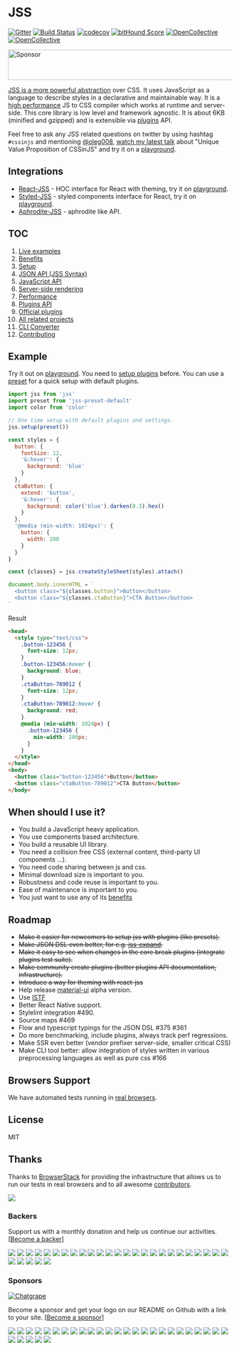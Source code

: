 # JSS

[![Gitter](https://badges.gitter.im/JoinChat.svg)](https://gitter.im/cssinjs/lobby)
[![Build Status](https://travis-ci.org/cssinjs/jss.svg?branch=master)](https://travis-ci.org/cssinjs/jss)
[![codecov](https://codecov.io/gh/cssinjs/jss/branch/master/graph/badge.svg)](https://codecov.io/gh/cssinjs/jss)
[![bitHound Score](https://www.bithound.io/cssinjs/jss/badges/score.svg)](https://www.bithound.io/cssinjs/jss)
[![OpenCollective](https://opencollective.com/jss/backers/badge.svg)](#backers)
[![OpenCollective](https://opencollective.com/jss/sponsors/badge.svg)](#sponsors)

<a target='_blank' rel='nofollow' href='https://app.codesponsor.io/link/yHSURRBaaXYK5KyrNZXn4iHe/cssinjs/jss'>
  <img alt='Sponsor' width='888' height='68' src='https://app.codesponsor.io/embed/yHSURRBaaXYK5KyrNZXn4iHe/cssinjs/jss.svg' />
</a>

[JSS is a more powerful abstraction](https://medium.com/@oleg008/jss-is-css-d7d41400b635) over CSS. It uses JavaScript as a language to describe styles in a declarative and maintainable way. It is a [high performance](https://github.com/cssinjs/jss/blob/master/docs/performance.md) JS to CSS compiler which works at runtime and server-side. This core library is low level and framework agnostic. It is about 6KB (minified and gzipped) and is extensible via [plugins](./docs/plugins.md) API.

Feel free to ask any JSS related questions on twitter by using hashtag `#cssinjs` and mentioning [@oleg008](https://twitter.com/oleg008), [watch my latest talk](https://www.youtube.com/watch?v=i3TIrcnMIng) about "Unique Value Proposition of CSSinJS" and try it on a [playground](https://codesandbox.io/s/z21lpmvv33).

## Integrations

- [React-JSS](https://github.com/cssinjs/react-jss) - HOC interface for React with theming, try it on [playground](https://j3l06yyqpw.codesandbox.io/).
- [Styled-JSS](https://github.com/cssinjs/styled-jss) - styled components interface for React, try it on [playground](https://codesandbox.io/s/xl89zx8zz4).
- [Aphrodite-JSS](https://github.com/cssinjs/aphrodite-jss) - aphrodite like API.

## TOC

1. [Live examples](https://github.com/cssinjs/examples)
1. [Benefits](./docs/benefits.md)
1. [Setup](./docs/setup.md)
1. [JSON API (JSS Syntax)](./docs/json-api.md)
1. [JavaScript API](./docs/js-api.md)
1. [Server-side rendering](./docs/ssr.md)
1. [Performance](./docs/performance.md)
1. [Plugins API](./docs/plugins.md)
1. [Official plugins](https://github.com/cssinjs?q=plugin)
1. [All related projects](./docs/projects.md)
1. [CLI Converter](https://github.com/cssinjs/cli)
1. [Contributing](./contributing.md)

## Example

Try it out on [playground](https://codesandbox.io/s/z21lpmvv33).
You need to [setup plugins](./docs/setup.md#setup-with-plugins) before.
You can use a [preset](https://github.com/cssinjs/jss-preset-default) for a quick setup with default plugins.

```javascript
import jss from 'jss'
import preset from 'jss-preset-default'
import color from 'color'

// One time setup with default plugins and settings.
jss.setup(preset())

const styles = {
  button: {
    fontSize: 12,
    '&:hover': {
      background: 'blue'
    }
  },
  ctaButton: {
    extend: 'button',
    '&:hover': {
      background: color('blue').darken(0.3).hex()
    }
  },
  '@media (min-width: 1024px)': {
    button: {
      width: 200
    }
  }
}

const {classes} = jss.createStyleSheet(styles).attach()

document.body.innerHTML = `
  <button class="${classes.button}">Button</button>
  <button class="${classes.ctaButton}">CTA Button</button>
`
```

Result

```html
<head>
  <style type="text/css">
    .button-123456 {
      font-size: 12px;
    }
    .button-123456:hover {
      background: blue;
    }
    .ctaButton-789012 {
      font-size: 12px;
    }
    .ctaButton-789012:hover {
      background: red;
    }
    @media (min-width: 1024px) {
      .button-123456 {
        min-width: 200px;
      }
    }
  </style>
</head>
<body>
  <button class="button-123456">Button</button>
  <button class="ctaButton-789012">CTA Button</button>
</body>
```
## When should I use it?

- You build a JavaScript heavy application.
- You use components based architecture.
- You build a reusable UI library.
- You need a collision free CSS (external content, third-party UI components ...).
- You need code sharing between js and css.
- Minimal download size is important to you.
- Robustness and code reuse is important to you.
- Ease of maintenance is important to you.
- You just want to use any of its [benefits](./docs/benefits.md)

## Roadmap

- ~~Make it easier for newcomers to setup jss with plugins (like presets).~~
- ~~Make JSON DSL even better, for e.g. [jss-expand](https://github.com/typical000/jss-expand).~~
- ~~Make it easy to see when changes in the core break plugins (integrate plugins test suite).~~
- ~~Make community create plugins (better plugins API documentation, infrastructure).~~
- ~~Introduce a way for theming with react-jss~~
- Help release [material-ui](https://github.com/callemall/material-ui/tree/v1-alpha) alpha version.
- Use [ISTF](https://github.com/cssinjs/istf-spec)
- Better React Native support.
- Stylelint integration #490.
- Source maps #469
- Flow and typescript typings for the JSON DSL #375 #361
- Do more benchmarking, include plugins, always track perf regressions.
- Make SSR even better (vendor prefixer server-side, smaller critical CSS)
- Make CLI tool better: allow integration of styles written in various preprocessing languages as well as pure css #166

## Browsers Support

We have automated tests running in [real browsers](./browsers.json).

## License

MIT

## Thanks

Thanks to [BrowserStack](https://www.browserstack.com) for providing the infrastructure that allows us to run our tests in real browsers and to all awesome [contributors](https://github.com/cssinjs/jss/graphs/contributors).

<a href="https://www.browserstack.com" target="_blank"><img src="https://www.browserstack.com/images/layout/logo.svg"></a>

### Backers

Support us with a monthly donation and help us continue our activities. [[Become a backer](https://opencollective.com/jss#backer)]

<a href="https://opencollective.com/jss/backer/0/website" target="_blank"><img src="https://opencollective.com/jss/backer/0/avatar.svg"></a>
<a href="https://opencollective.com/jss/backer/1/website" target="_blank"><img src="https://opencollective.com/jss/backer/1/avatar.svg"></a>
<a href="https://opencollective.com/jss/backer/2/website" target="_blank"><img src="https://opencollective.com/jss/backer/2/avatar.svg"></a>
<a href="https://opencollective.com/jss/backer/3/website" target="_blank"><img src="https://opencollective.com/jss/backer/3/avatar.svg"></a>
<a href="https://opencollective.com/jss/backer/4/website" target="_blank"><img src="https://opencollective.com/jss/backer/4/avatar.svg"></a>
<a href="https://opencollective.com/jss/backer/5/website" target="_blank"><img src="https://opencollective.com/jss/backer/5/avatar.svg"></a>
<a href="https://opencollective.com/jss/backer/6/website" target="_blank"><img src="https://opencollective.com/jss/backer/6/avatar.svg"></a>
<a href="https://opencollective.com/jss/backer/7/website" target="_blank"><img src="https://opencollective.com/jss/backer/7/avatar.svg"></a>
<a href="https://opencollective.com/jss/backer/8/website" target="_blank"><img src="https://opencollective.com/jss/backer/8/avatar.svg"></a>
<a href="https://opencollective.com/jss/backer/9/website" target="_blank"><img src="https://opencollective.com/jss/backer/9/avatar.svg"></a>
<a href="https://opencollective.com/jss/backer/10/website" target="_blank"><img src="https://opencollective.com/jss/backer/10/avatar.svg"></a>
<a href="https://opencollective.com/jss/backer/11/website" target="_blank"><img src="https://opencollective.com/jss/backer/11/avatar.svg"></a>
<a href="https://opencollective.com/jss/backer/12/website" target="_blank"><img src="https://opencollective.com/jss/backer/12/avatar.svg"></a>
<a href="https://opencollective.com/jss/backer/13/website" target="_blank"><img src="https://opencollective.com/jss/backer/13/avatar.svg"></a>
<a href="https://opencollective.com/jss/backer/14/website" target="_blank"><img src="https://opencollective.com/jss/backer/14/avatar.svg"></a>
<a href="https://opencollective.com/jss/backer/15/website" target="_blank"><img src="https://opencollective.com/jss/backer/15/avatar.svg"></a>
<a href="https://opencollective.com/jss/backer/16/website" target="_blank"><img src="https://opencollective.com/jss/backer/16/avatar.svg"></a>
<a href="https://opencollective.com/jss/backer/17/website" target="_blank"><img src="https://opencollective.com/jss/backer/17/avatar.svg"></a>
<a href="https://opencollective.com/jss/backer/18/website" target="_blank"><img src="https://opencollective.com/jss/backer/18/avatar.svg"></a>
<a href="https://opencollective.com/jss/backer/19/website" target="_blank"><img src="https://opencollective.com/jss/backer/19/avatar.svg"></a>
<a href="https://opencollective.com/jss/backer/20/website" target="_blank"><img src="https://opencollective.com/jss/backer/20/avatar.svg"></a>
<a href="https://opencollective.com/jss/backer/21/website" target="_blank"><img src="https://opencollective.com/jss/backer/21/avatar.svg"></a>
<a href="https://opencollective.com/jss/backer/22/website" target="_blank"><img src="https://opencollective.com/jss/backer/22/avatar.svg"></a>
<a href="https://opencollective.com/jss/backer/23/website" target="_blank"><img src="https://opencollective.com/jss/backer/23/avatar.svg"></a>
<a href="https://opencollective.com/jss/backer/24/website" target="_blank"><img src="https://opencollective.com/jss/backer/24/avatar.svg"></a>
<a href="https://opencollective.com/jss/backer/25/website" target="_blank"><img src="https://opencollective.com/jss/backer/25/avatar.svg"></a>
<a href="https://opencollective.com/jss/backer/26/website" target="_blank"><img src="https://opencollective.com/jss/backer/26/avatar.svg"></a>
<a href="https://opencollective.com/jss/backer/27/website" target="_blank"><img src="https://opencollective.com/jss/backer/27/avatar.svg"></a>
<a href="https://opencollective.com/jss/backer/28/website" target="_blank"><img src="https://opencollective.com/jss/backer/28/avatar.svg"></a>
<a href="https://opencollective.com/jss/backer/29/website" target="_blank"><img src="https://opencollective.com/jss/backer/29/avatar.svg"></a>

### Sponsors

[![Chatgrape](https://ug-cdn.com/static/chatgrape/static/images/logo-grape-short-cg-fontrender.svg)](https://www.chatgrape.com/)

Become a sponsor and get your logo on our README on Github with a link to your site. [[Become a sponsor](https://opencollective.com/jss#sponsor)]

<a href="https://opencollective.com/jss/sponsor/0/website" target="_blank"><img src="https://opencollective.com/jss/sponsor/0/avatar.svg"></a>
<a href="https://opencollective.com/jss/sponsor/1/website" target="_blank"><img src="https://opencollective.com/jss/sponsor/1/avatar.svg"></a>
<a href="https://opencollective.com/jss/sponsor/2/website" target="_blank"><img src="https://opencollective.com/jss/sponsor/2/avatar.svg"></a>
<a href="https://opencollective.com/jss/sponsor/3/website" target="_blank"><img src="https://opencollective.com/jss/sponsor/3/avatar.svg"></a>
<a href="https://opencollective.com/jss/sponsor/4/website" target="_blank"><img src="https://opencollective.com/jss/sponsor/4/avatar.svg"></a>
<a href="https://opencollective.com/jss/sponsor/5/website" target="_blank"><img src="https://opencollective.com/jss/sponsor/5/avatar.svg"></a>
<a href="https://opencollective.com/jss/sponsor/6/website" target="_blank"><img src="https://opencollective.com/jss/sponsor/6/avatar.svg"></a>
<a href="https://opencollective.com/jss/sponsor/7/website" target="_blank"><img src="https://opencollective.com/jss/sponsor/7/avatar.svg"></a>
<a href="https://opencollective.com/jss/sponsor/8/website" target="_blank"><img src="https://opencollective.com/jss/sponsor/8/avatar.svg"></a>
<a href="https://opencollective.com/jss/sponsor/9/website" target="_blank"><img src="https://opencollective.com/jss/sponsor/9/avatar.svg"></a>
<a href="https://opencollective.com/jss/sponsor/10/website" target="_blank"><img src="https://opencollective.com/jss/sponsor/10/avatar.svg"></a>
<a href="https://opencollective.com/jss/sponsor/11/website" target="_blank"><img src="https://opencollective.com/jss/sponsor/11/avatar.svg"></a>
<a href="https://opencollective.com/jss/sponsor/12/website" target="_blank"><img src="https://opencollective.com/jss/sponsor/12/avatar.svg"></a>
<a href="https://opencollective.com/jss/sponsor/13/website" target="_blank"><img src="https://opencollective.com/jss/sponsor/13/avatar.svg"></a>
<a href="https://opencollective.com/jss/sponsor/14/website" target="_blank"><img src="https://opencollective.com/jss/sponsor/14/avatar.svg"></a>
<a href="https://opencollective.com/jss/sponsor/15/website" target="_blank"><img src="https://opencollective.com/jss/sponsor/15/avatar.svg"></a>
<a href="https://opencollective.com/jss/sponsor/16/website" target="_blank"><img src="https://opencollective.com/jss/sponsor/16/avatar.svg"></a>
<a href="https://opencollective.com/jss/sponsor/17/website" target="_blank"><img src="https://opencollective.com/jss/sponsor/17/avatar.svg"></a>
<a href="https://opencollective.com/jss/sponsor/18/website" target="_blank"><img src="https://opencollective.com/jss/sponsor/18/avatar.svg"></a>
<a href="https://opencollective.com/jss/sponsor/19/website" target="_blank"><img src="https://opencollective.com/jss/sponsor/19/avatar.svg"></a>
<a href="https://opencollective.com/jss/sponsor/20/website" target="_blank"><img src="https://opencollective.com/jss/sponsor/20/avatar.svg"></a>
<a href="https://opencollective.com/jss/sponsor/21/website" target="_blank"><img src="https://opencollective.com/jss/sponsor/21/avatar.svg"></a>
<a href="https://opencollective.com/jss/sponsor/22/website" target="_blank"><img src="https://opencollective.com/jss/sponsor/22/avatar.svg"></a>
<a href="https://opencollective.com/jss/sponsor/23/website" target="_blank"><img src="https://opencollective.com/jss/sponsor/23/avatar.svg"></a>
<a href="https://opencollective.com/jss/sponsor/24/website" target="_blank"><img src="https://opencollective.com/jss/sponsor/24/avatar.svg"></a>
<a href="https://opencollective.com/jss/sponsor/25/website" target="_blank"><img src="https://opencollective.com/jss/sponsor/25/avatar.svg"></a>
<a href="https://opencollective.com/jss/sponsor/26/website" target="_blank"><img src="https://opencollective.com/jss/sponsor/26/avatar.svg"></a>
<a href="https://opencollective.com/jss/sponsor/27/website" target="_blank"><img src="https://opencollective.com/jss/sponsor/27/avatar.svg"></a>
<a href="https://opencollective.com/jss/sponsor/28/website" target="_blank"><img src="https://opencollective.com/jss/sponsor/28/avatar.svg"></a>
<a href="https://opencollective.com/jss/sponsor/29/website" target="_blank"><img src="https://opencollective.com/jss/sponsor/29/avatar.svg"></a>
